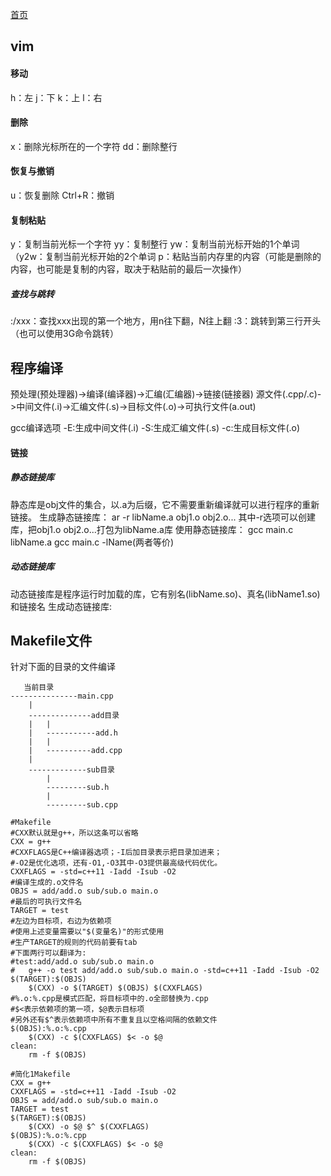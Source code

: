 [首页](https://github.com/ofdm/dadunzi)

## vim
#### 移动
h：左
j：下
k：上
l：右

#### 删除
x：删除光标所在的一个字符
dd：删除整行

#### 恢复与撤销
u：恢复删除
Ctrl+R：撤销

#### 复制粘贴
y：复制当前光标一个字符
yy：复制整行
yw：复制当前光标开始的1个单词
（y2w：复制当前光标开始的2个单词
p：粘贴当前内存里的内容（可能是删除的内容，也可能是复制的内容，取决于粘贴前的最后一次操作）

##### 查找与跳转
:/xxx：查找xxx出现的第一个地方，用n往下翻，N往上翻
:3：跳转到第三行开头（也可以使用3G命令跳转）

## 程序编译
预处理(预处理器)->编译(编译器)->汇编(汇编器)->链接(链接器)
源文件(.cpp/.c)->中间文件(.i)->汇编文件(.s)->目标文件(.o)->可执行文件(a.out)

gcc编译选项
-E:生成中间文件(.i)
-S:生成汇编文件(.s)
-c:生成目标文件(.o)

#### 链接
##### 静态链接库
静态库是obj文件的集合，以.a为后缀，它不需要重新编译就可以进行程序的重新链接。
生成静态链接库：
ar -r libName.a obj1.o obj2.o...
其中-r选项可以创建库，把obj1.o obj2.o...打包为libName.a库
使用静态链接库：
gcc main.c libName.a
gcc main.c -lName(两者等价)
##### 动态链接库
动态链接库是程序运行时加载的库，它有别名(libName.so)、真名(libName1.so)和链接名
生成动态链接库:

## Makefile文件
针对下面的目录的文件编译
```
   当前目录
---------------main.cpp
    |
    --------------add目录
    |   |
    |   -----------add.h
    |   |
    |   ----------add.cpp
    |
    -------------sub目录
        |
        ---------sub.h
        |
        ---------sub.cpp
```
```
#Makefile
#CXX默认就是g++，所以这条可以省略
CXX = g++
#CXXFLAGS是C++编译器选项；-I后加目录表示把目录加进来；
#-O2是优化选项，还有-O1,-O3其中-O3提供最高级代码优化。
CXXFLAGS = -std=c++11 -Iadd -Isub -O2
#编译生成的.o文件名
OBJS = add/add.o sub/sub.o main.o
#最后的可执行文件名
TARGET = test
#左边为目标项，右边为依赖项
#使用上述变量需要以"$(变量名)"的形式使用
#生产TARGET的规则的代码前要有tab
#下面两行可以翻译为:
#test:add/add.o sub/sub.o main.o
#   g++ -o test add/add.o sub/sub.o main.o -std=c++11 -Iadd -Isub -O2
$(TARGET):$(OBJS)
    $(CXX) -o $(TARGET) $(OBJS) $(CXXFLAGS)
#%.o:%.cpp是模式匹配，将目标项中的.o全部替换为.cpp
#$<表示依赖项的第一项，$@表示目标项
#另外还有$^表示依赖项中所有不重复且以空格间隔的依赖文件
$(OBJS):%.o:%.cpp
    $(CXX) -c $(CXXFLAGS) $< -o $@
clean:
    rm -f $(OBJS)
```
```
#简化1Makefile
CXX = g++
CXXFLAGS = -std=c++11 -Iadd -Isub -O2
OBJS = add/add.o sub/sub.o main.o
TARGET = test
$(TARGET):$(OBJS)
    $(CXX) -o $@ $^ $(CXXFLAGS)
$(OBJS):%.o:%.cpp
    $(CXX) -c $(CXXFLAGS) $< -o $@
clean:
    rm -f $(OBJS)

```



